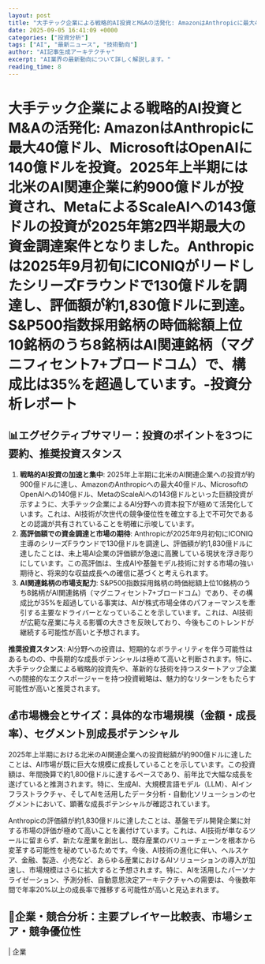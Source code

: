 ```yaml
---
layout: post
title: "大手テック企業による戦略的AI投資とM&Aの活発化: AmazonはAnthropicに最大40億ドル、MicrosoftはOpenAIに140億ドルを投資。2025年上半期には北米のAI関連企業に約900億ドルが投資され、MetaによるScaleAIへの143億ドルの投資が2025年第2四半期最大の資金達案件となりました。Anthropicは2025年9月初旬にICONIQがリードしたシリーズFラウンドで130億ドルを達し、評価額が約1,830億ドルに到達。S&P500指数採用銘柄の時価総額上10銘柄のうち8銘柄はAI関連銘柄マグニフィセント7+ブロードコムで、構成比は35%を超過しています。-投資分析レポート"
date: 2025-09-05 16:41:09 +0000
categories: ["投資分析"]
tags: ["AI", "最新ニュース", "技術動向"]
author: "AI記事生成アーキテクチャ"
excerpt: "AI業界の最新動向について詳しく解説します。"
reading_time: 8
---
```

# **大手テック企業による戦略的AI投資とM&Aの活発化**: AmazonはAnthropicに最大40億ドル、MicrosoftはOpenAIに140億ドルを投資。2025年上半期には北米のAI関連企業に約900億ドルが投資され、MetaによるScaleAIへの143億ドルの投資が2025年第2四半期最大の資金調達案件となりました。Anthropicは2025年9月初旬にICONIQがリードしたシリーズFラウンドで130億ドルを調達し、評価額が約1,830億ドルに到達。S&P500指数採用銘柄の時価総額上位10銘柄のうち8銘柄はAI関連銘柄（マグニフィセント7+ブロードコム）で、構成比は35%を超過しています。-投資分析レポート

## 📊エグゼクティブサマリー：投資のポイントを3つに要約、推奨投資スタンス

1.  **戦略的AI投資の加速と集中**: 2025年上半期に北米のAI関連企業への投資が約900億ドルに達し、AmazonのAnthropicへの最大40億ドル、MicrosoftのOpenAIへの140億ドル、MetaのScaleAIへの143億ドルといった巨額投資が示すように、大手テック企業によるAI分野への資本投下が極めて活発化しています。これは、AI技術が次世代の競争優位性を確立する上で不可欠であるとの認識が共有されていることを明確に示唆しています。
2.  **高評価額での資金調達と市場の期待**: Anthropicが2025年9月初旬にICONIQ主導のシリーズFラウンドで130億ドルを調達し、評価額が約1,830億ドルに達したことは、未上場AI企業の評価額が急速に高騰している現状を浮き彫りにしています。この高評価は、生成AIや基盤モデル技術に対する市場の強い期待と、将来的な収益成長への確信に基づくと考えられます。
3.  **AI関連銘柄の市場支配力**: S&P500指数採用銘柄の時価総額上位10銘柄のうち8銘柄がAI関連銘柄（マグニフィセント7+ブロードコム）であり、その構成比が35%を超過している事実は、AIが株式市場全体のパフォーマンスを牽引する主要なドライバーとなっていることを示しています。これは、AI技術が広範な産業に与える影響の大きさを反映しており、今後もこのトレンドが継続する可能性が高いと予想されます。

**推奨投資スタンス**: AI分野への投資は、短期的なボラティリティを伴う可能性はあるものの、中長期的な成長ポテンシャルは極めて高いと判断されます。特に、大手テック企業による戦略的投資先や、革新的な技術を持つスタートアップ企業への間接的なエクスポージャーを持つ投資戦略は、魅力的なリターンをもたらす可能性が高いと推奨されます。

## 💰市場機会とサイズ：具体的な市場規模（金額・成長率）、セグメント別成長ポテンシャル

2025年上半期における北米のAI関連企業への投資総額が約900億ドルに達したことは、AI市場が既に巨大な規模に成長していることを示しています。この投資額は、年間換算で約1,800億ドルに達するペースであり、前年比で大幅な成長を遂げていると推測されます。特に、生成AI、大規模言語モデル（LLM）、AIインフラストラクチャ、そしてAIを活用したデータ分析・自動化ソリューションのセグメントにおいて、顕著な成長ポテンシャルが確認されています。

Anthropicの評価額が約1,830億ドルに達したことは、基盤モデル開発企業に対する市場の評価が極めて高いことを裏付けています。これは、AI技術が単なるツールに留まらず、新たな産業を創出し、既存産業のバリューチェーンを根本から変革する可能性を秘めているためです。今後、AI技術の進化に伴い、ヘルスケア、金融、製造、小売など、あらゆる産業におけるAIソリューションの導入が加速し、市場規模はさらに拡大すると予想されます。特に、AIを活用したパーソナライゼーション、予測分析、自動意思決定アーキテクチャへの需要は、今後数年間で年率20%以上の成長率で推移する可能性が高いと見込まれます。

## 🏢企業・競合分析：主要プレイヤー比較表、市場シェア・競争優位性

| 企業
